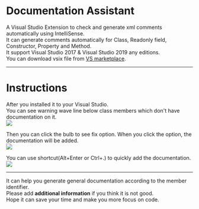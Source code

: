 # Documentation Assistant
A Visual Studio Extension to check and generate xml comments automatically using IntelliSense.  
It can generate comments automatically for Class, Readonly field, Constructor, Property and Method.  
It support Visual Studio 2017 & Visual Studio 2019 any editions.  
You can download vsix file from [VS marketplace](https://marketplace.visualstudio.com/items?itemName=jinyafeng.DocumentationAssistant).

----------------------------------------------------------------------------------------------------------

# Instructions
After you installed it to your Visual Studio.  
You can see warning wave line below class members which don't have documentation on it.  
![](https://github.com/jinyafeng/DocumentationAssistant/blob/master/GifInstruction/warning%20wave%20line.gif)

Then you can click the bulb to see fix option. When you click the option, the documentation will be added.  
![](https://github.com/jinyafeng/DocumentationAssistant/blob/master/GifInstruction/quick%20action%20options.gif)

You can use shortcut(Alt+Enter or Ctrl+.) to quickly add the documentation.  
![](https://github.com/jinyafeng/DocumentationAssistant/blob/master/GifInstruction/short%20cut%20to%20quick%20add.gif)

----------------------------------------------------------------------------------------------------------
It can help you generate general documentation according to the member identifier.  
Please add **additional information** if you think it is not good.  
Hope it can save your time and make you more focus on code.  
